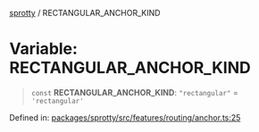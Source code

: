 
[sprotty](../globals) / RECTANGULAR\_ANCHOR\_KIND

# Variable: RECTANGULAR\_ANCHOR\_KIND

> `const` **RECTANGULAR\_ANCHOR\_KIND**: `"rectangular"` = `'rectangular'`

Defined in: [packages/sprotty/src/features/routing/anchor.ts:25](https://github.com/eclipse-sprotty/sprotty/blob/f9b2433481cc27a1ac0c92d525a92039ae7f6c76/packages/sprotty/src/features/routing/anchor.ts#L25)
